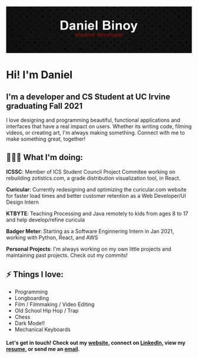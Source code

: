![Banner Image](banner.png)

# Hi! I'm Daniel
## I'm a developer and CS Student at UC Irvine graduating Fall 2021
I love designing and programming  beautiful, functional applications and interfaces that have a real impact on users. Whether its writing code, filming videos, or creating art, I'm always making something. Connect with me to make something great, together! 

## 👨🏾‍💻 What I'm doing: 
**ICSSC**: Member of ICS Student Council Project Commitee working on rebuilding zotistics.com, a grade distribution visualization tool, in React.

**Curicular**: Currently redesigning and optimizing the curicular.com website for faster load times and better customer retention as a Web Developer/UI Design Intern

**KTBYTE**: Teaching Processing and Java remotely to kids from ages 8 to 17 and help develop/refine curicula

**Badger Meter**: Starting as a Software Enginnering Intern in Jan 2021, working with Python, React, and AWS

**Personal Projects**: I'm always working on my own little projects and maintaining past projects. Check out my commits!
 
## ⚡ Things I love:
 - Programming 
 - Longboarding
 - Film / Filmmaking / Video Editing
 - Old School Hip Hop / Trap
 - Chess
 - Dark Mode!!
 - Mechanical Keyboards
 
#### Let's get in touch! Check out my [website][website], connect on [LinkedIn][linkedin], view my [resume][resume], or send me an [email][email].
[website]: https://www.binoy.co
[linkedin]: https://www.linkedin.com/in/binoy-d/
[resume]: https://www.binoy.co/resume.pdf
[email]: mailto:dbinoy15@gmail.com
